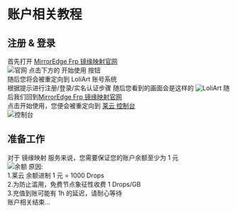 # 账户相关教程
## 注册 & 登录
首先打开 [MirrorEdge Frp 镜缘映射官网](https://www.mefrp.com)</br>
![官网](https://forum.laecloud.com/assets/files/2022-11-13/1668348170-800639-capture-20221113214224568.jpg)
点击下方的 开始使用 按钮</br>
随后您将会被重定向到 LoliArt 账号系统</br>
根据提示进行注册/登录/实名认证步骤</bre>
随后您看到的画面会是这样的
![LoliArt](https://forum.laecloud.com/assets/files/2022-11-13/1668349280-166264-capture-20221113214412900.png)
随后我们回到[MirrorEdge Frp 镜缘映射官网](https://www.mefrp.com)</br>
点击开始使用，您便会被重定向到 [莱云 控制台](https://dash.laecloud.com)</br>
![控制台](https://forum.laecloud.com/assets/files/2022-11-13/1668349395-390167-capture-20221113214448964.jpg)</br>
## 准备工作
对于 镜缘映射 服务来说，您需要保证您的账户余额至少为 1 元</br>
![余额](https://forum.laecloud.com/assets/files/2022-11-13/1668349846-493733-capture-20221113214511899.jpg)
原因:</br>
1.莱云 余额进制 1 元 = 1000 Drops</br>
2.为防止滥用，免费节点象征性收费 1 Drops/GB</br>
3.充值到账可能有 1h 的延迟，请耐心等待</br>
账户相关结束…